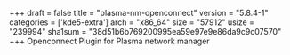 +++
draft = false
title = "plasma-nm-openconnect"
version = "5.8.4-1"
categories = ['kde5-extra']
arch = "x86_64"
size = "57912"
usize = "239994"
sha1sum = "38d51b6b769200995ea59e97e9e86da9c9c07570"
+++
Openconnect Plugin for Plasma network manager